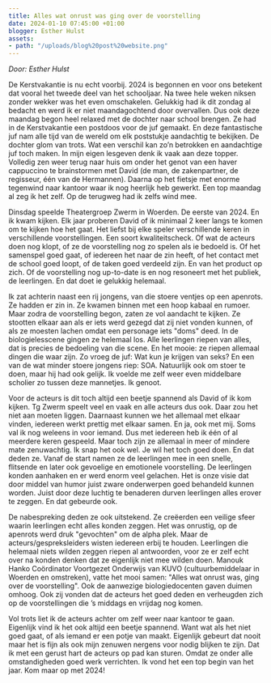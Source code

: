 ```yaml
---
title: Alles wat onrust was ging over de voorstelling
date: 2024-01-10 07:45:00 +01:00
blogger: Esther Hulst
assets:
- path: "/uploads/blog%20post%20website.png"
---
```


*Door: Esther Hulst*

De Kerstvakantie is nu echt voorbij. 2024 is begonnen en voor ons betekent dat vooral het tweede deel van het schooljaar. Na twee hele weken niksen zonder wekker was het even omschakelen. Gelukkig had ik dit zondag al bedacht en werd ik er niet maandagochtend door overvallen. Dus ook deze maandag begon heel relaxed met de dochter naar school brengen. Ze had in de Kerstvakantie een postdoos voor de juf gemaakt. En deze fantastische juf nam alle tijd van de wereld om elk poststukje aandachtig te bekijken. De dochter glom van trots. Wat een verschil kan zo’n betrokken en aandachtige juf toch maken. In mijn eigen lesgeven denk ik vaak aan deze topper. Volledig zen weer terug naar huis om onder het genot van een haver cappuccino te brainstormen met David (de man, de zakenpartner, de regisseur, één van de Hermannen). Daarna op het fietsje met enorme tegenwind naar kantoor waar ik nog heerlijk heb gewerkt. Een top maandag al zeg ik het zelf. Op de terugweg had ik zelfs wind mee.

Dinsdag speelde Theatergroep Zwerm in Woerden. De eerste van 2024. En ik kwam kijken. Elk jaar proberen David of ik minimaal 2 keer langs te komen om te kijken hoe het gaat. Het liefst bij elke speler verschillende keren in verschillende voorstellingen. Een soort kwaliteitscheck. Of wat de acteurs doen nog klopt, of ze de voorstelling nog zo spelen als ie bedoeld is. Of het samenspel goed gaat, of iedereen het naar de zin heeft, of het contact met de school goed loopt, of de taken goed verdeeld zijn. En van het product op zich. Of de voorstelling nog up-to-date is en nog resoneert met het publiek, de leerlingen. En dat doet ie gelukkig helemaal.

Ik zat achterin naast een rij jongens, van die stoere ventjes op een apenrots. Ze hadden er zin in. Ze kwamen binnen met een hoop kabaal en rumoer. Maar zodra de voorstelling begon, zaten ze vol aandacht te kijken. Ze stootten elkaar aan als er iets werd gezegd dat zij niet vonden kunnen, of als ze moesten lachen omdat een personage iets "doms" deed. In de biologielesscene gingen ze helemaal los. Alle leerlingen riepen van alles, dat is precies de bedoeling van die scene. En het mooie: ze riepen allemaal dingen die waar zijn. Zo vroeg de juf: Wat kun je krijgen van seks? En een van de wat minder stoere jongens riep: SOA. Natuurlijk ook om stoer te doen, maar hij had ook gelijk. Ik voelde me zelf weer even middelbare scholier zo tussen deze mannetjes. Ik genoot.

Voor de acteurs is dit toch altijd een beetje spannend als David of ik kom kijken. Tg Zwerm speelt veel en vaak en alle acteurs dus ook. Daar zou het niet aan moeten liggen. Daarnaast kunnen we het allemaal met elkaar vinden, iedereen werkt prettig met elkaar samen. En ja, ook met mij. Soms val ik nog weleens in voor iemand. Dus met iedereen heb ik één of al meerdere keren gespeeld. Maar toch zijn ze allemaal in meer of mindere mate zenuwachtig. Ik snap het ook wel. Je wil het toch goed doen. En dat deden ze. Vanaf de start namen ze de leerlingen mee in een snelle, flitsende en later ook gevoelige en emotionele voorstelling. De leerlingen konden aanhaken en er werd enorm veel gelachen. Het is onze visie dat door middel van humor juist zware onderwerpen goed behandeld kunnen worden. Juist door deze luchtig te benaderen durven leerlingen alles erover te zeggen. En dat gebeurde ook.

De nabespreking deden ze ook uitstekend. Ze creëerden een veilige sfeer waarin leerlingen echt alles konden zeggen. Het was onrustig, op de apenrots werd druk "gevochten" om de alpha plek. Maar de acteurs/gespreksleiders wisten iedereen erbij te houden. Leerlingen die helemaal niets wilden zeggen riepen al antwoorden, voor ze er zelf echt over na konden denken dat ze eigenlijk niet mee wilden doen. Manouk Hanko Coördinator Voortgezet Onderwijs van KUVO (cultuurbemiddelaar in Woerden en omstreken), vatte het mooi samen: "Alles wat onrust was, ging over de voorstelling". Ook de aanwezige biologiedocenten gaven duimen omhoog. Ook zij vonden dat de acteurs het goed deden en verheugden zich op de voorstellingen die ’s middags en vrijdag nog komen.

Vol trots liet ik de acteurs achter om zelf weer naar kantoor te gaan. Eigenlijk vind ik het ook altijd een beetje spannend. Want wat als het niet goed gaat, of als iemand er een potje van maakt. Eigenlijk gebeurt dat nooit maar het is fijn als ook mijn zenuwen nergens voor nodig blijken te zijn. Dat ik met een gerust hart de acteurs op pad kan sturen. Omdat ze onder alle omstandigheden goed werk verrichten. Ik vond het een top begin van het jaar. Kom maar op met 2024!